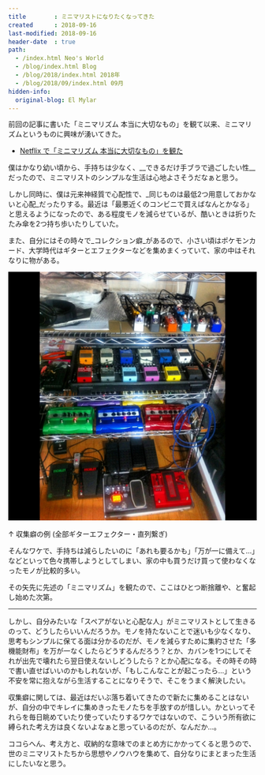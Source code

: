 ```yaml
---
title        : ミニマリストになりたくなってきた
created      : 2018-09-16
last-modified: 2018-09-16
header-date  : true
path:
  - /index.html Neo's World
  - /blog/index.html Blog
  - /blog/2018/index.html 2018年
  - /blog/2018/09/index.html 09月
hidden-info:
  original-blog: El Mylar
---
```


前回の記事に書いた「ミニマリズム 本当に大切なもの」を観て以来、ミニマリズムというものに興味が湧いてきた。

- [Netflix で「ミニマリズム 本当に大切なもの」を観た](14-02.html)

僕はかなり幼い頃から、手持ちは少なく、__できるだけ手ブラで過ごしたい性__だったので、ミニマリストのシンプルな生活は心地よさそうだなぁと思う。

しかし同時に、僕は元来神経質で心配性で、_同じものは最低2つ用意しておかないと心配_だったりする。最近は「最悪近くのコンビニで買えばなんとかなる」と思えるようになったので、ある程度モノを減らせているが、酷いときは折りたたみ傘を2つ持ち歩いたりしていた。

また、自分にはその時々で_コレクション癖_があるので、小さい頃はポケモンカード、大学時代はギターとエフェクターなどを集めまくっていて、家の中はそれなりに物がある。

![エフェクターラック](./16-01-01.jpg)

↑ 収集癖の例 (全部ギターエフェクター・直列繋ぎ)

そんなワケで、手持ちは減らしたいのに「あれも要るかも」「万が一に備えて…」などといって色々携帯しようとしてしまい、家の中も買うだけ買って使わなくなったモノが比較的多い。

その矢先に先述の「ミニマリズム」を観たので、ここはひとつ断捨離や、と奮起し始めた次第。

---

しかし、自分みたいな「スペアがないと心配な人」がミニマリストとして生きるのって、どうしたらいいんだろうか。モノを持たないことで迷いも少なくなり、思考もシンプルに保てる面は分かるのだが、モノを減らすために集約させた「多機能財布」を万が一なくしたらどうするんだろう？とか、カバンを1つにしてそれが出先で壊れたら翌日使えないしどうしたら？とか心配になる。その時その時で書い直せばいいのかもしれないが、「もしこんなことが起こったら…」という不安を常に抱えながら生活することになりそうで、そこをうまく解決したい。

収集癖に関しては、最近はだいぶ落ち着いてきたので新たに集めることはないが、自分の中でキレイに集めきったモノたちを手放すのが惜しい。かといってそれらを毎日眺めていたり使っていたりするワケではないので、こういう所有欲に縛られた考え方は良くないよなぁと思っているのだが、なんだか…。

ココらへん、考え方と、収納的な意味でのまとめ方にかかってくると思うので、世のミニマリストたちから思想やノウハウを集めて、自分なりにまとまった生活にしたいなと思う。
